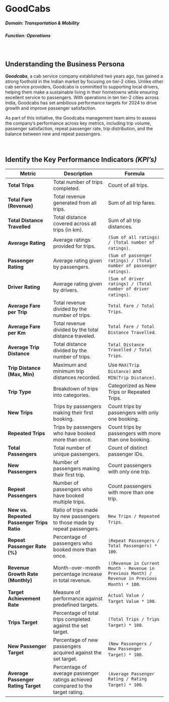 # GoodCabs

##### __Domain__:  Transportation & Mobility          
##### __Function__: Operations 
</br>

## Understanding the Business Persona
__*Goodcabs*__, a cab service company established two years ago, has gained a strong foothold in the Indian market by focusing on tier-2 cities. Unlike other cab service providers, Goodcabs is committed to supporting local drivers, helping them make a sustainable living in their hometowns while ensuring excellent service to passengers. With operations in ten tier-2 cities across India, Goodcabs has set ambitious performance targets for 2024 to drive growth and improve passenger satisfaction. 

As part of this initiative, the Goodcabs management team aims to assess the company’s performance across key metrics, including trip volume, passenger satisfaction, repeat passenger rate, trip distribution, and the balance between new and repeat passengers. 

</br>


## Identify the Key Performance Indicators __*(KPI’s)*__

| **Metric**                           | **Description**                                                                                 | **Formula**                                                                                         |
|--------------------------------------|-------------------------------------------------------------------------------------------------|----------------------------------------------------------------------------------------------------|
| **Total Trips**                      | Total number of trips completed.                                                                | Count of all trips.                                                                                |
| **Total Fare (Revenue)**             | Total revenue generated from all trips.                                                         | Sum of all trip fares.                                                                             |
| **Total Distance Travelled**         | Total distance covered across all trips (in km).                                                | Sum of all trip distances.                                                                         |
| **Average Rating**                   | Average ratings provided for trips.                                                          | `(Sum of all ratings) / (Total number of ratings)`.                                                |
| **Passenger Rating**                 | Average rating given by passengers.                                                             | `(Sum of passenger ratings) / (Total number of passenger ratings)`.                                |
| **Driver Rating**                    | Average rating given by drivers.                                                                | `(Sum of driver ratings) / (Total number of driver ratings)`.                                      |
| **Average Fare per Trip**            | Total revenue divided by the number of trips.                                                   | `Total Fare / Total Trips`.                                                                        |
| **Average Fare per Km**              | Total revenue divided by the total distance traveled.                                           | `Total Fare / Total Distance Travelled`.                                                           |
| **Average Trip Distance**            | Total distance divided by the number of trips.                                                  | `Total Distance Travelled / Total Trips`.                                                          |
| **Trip Distance (Max, Min)**         | Maximum and minimum trip distances recorded.                                                    | Use `MAX(Trip Distance)` and `MIN(Trip Distance)`.                                                 |
| **Trip Type**                        | Breakdown of trips into categories.                                                             | Categorized as New Trips or Repeated Trips.                                                        |
| **New Trips**                        | Trips by passengers making their first booking.                                                 | Count trips by passengers with only one booking.                                                   |
| **Repeated Trips**                   | Trips by passengers who have booked more than once.                                             | Count trips by passengers with more than one booking.                                              |
| **Total Passengers**                 | Total number of unique passengers.                                                              | Count of distinct passenger IDs.                                                                   |
| **New Passengers**                   | Number of passengers making their first trip.                                                   | Count passengers with only one trip.                                                               |
| **Repeat Passengers**                | Number of passengers who have booked multiple trips.                                             | Count passengers with more than one trip.                                                          |
| **New vs. Repeated Passenger Trips Ratio** | Ratio of trips made by new passengers to those made by repeat passengers.                       | `New Trips / Repeated Trips`.                                                                      |
| **Repeat Passenger Rate (%)**        | Percentage of passengers who booked more than once.                                             | `(Repeat Passengers / Total Passengers) * 100`.                                                    |
| **Revenue Growth Rate (Monthly)**    | Month-over-month percentage increase in total revenue.                                          | `((Revenue in Current Month - Revenue in Previous Month) / Revenue in Previous Month) * 100`.      |
| **Target Achievement Rate**          | Measure of performance against predefined targets.                                              | `Actual Value / Target Value * 100`.                                                               |
| **Trips Target**                     | Percentage of total trips completed against the set target.                                     | `(Total Trips / Trips Target) * 100`.                                                              |
| **New Passenger Target**             | Percentage of new passengers acquired against the set target.                                   | `(New Passengers / New Passenger Target) * 100`.                                                   |
| **Average Passenger Rating Target**  | Percentage of average passenger ratings achieved compared to the target rating.                | `(Average Passenger Rating / Rating Target) * 100`.                                                |










